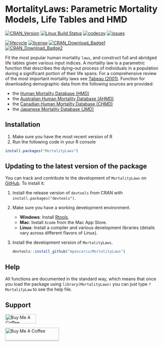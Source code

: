 # MortalityLaws: Parametric Mortality Models, Life Tables and HMD
[![CRAN_Version](https://www.r-pkg.org/badges/version/MortalityLaws)](https://cran.r-project.org/package=MortalityLaws)
[![Linux Build Status](https://travis-ci.org/mpascariu/MortalityLaws.svg?branch=master)](https://travis-ci.org/mpascariu/MortalityLaws)
[![codecov](https://codecov.io/github/mpascariu/MortalityLaws/branch/master/graphs/badge.svg)](https://codecov.io/github/mpascariu/MortalityLaws)
[![issues](https://img.shields.io/github/issues-raw/mpascariu/MortalityLaws.svg)](https://github.com/mpascariu/MortalityLaws/issues)

[![lifecycle](https://img.shields.io/badge/lifecycle-stable-green.svg)](https://www.tidyverse.org/lifecycle/#stable)
[![license](https://img.shields.io/badge/License-MIT-blue.svg)](https://github.com/mpascariu/MortalityLaws/blob/master/LICENSE)
[![CRAN_Download_Badge1](https://cranlogs.r-pkg.org/badges/grand-total/MortalityLaws)](https://CRAN.R-project.org/package=MortalityLaws)
[![CRAN_Download_Badge2](https://cranlogs.r-pkg.org/badges/MortalityLaws)](https://CRAN.R-project.org/package=MortalityLaws)


Fit the most popular human mortality `laws`, and construct full and abridged life tables given various input indices. A mortality law is a parametric function that describes the dying-out process of individuals in a population during a significant portion of their 
life spans. For a comprehensive review of the most important mortality laws see [Tabeau (2001)](https://doi.org/10.1007/0-306-47562-6_1). Function for downloading demographic data from the following sources are provided:

- the [Human Mortality Database (HMD)](https://www.mortality.org/)
- the [Australian Human Mortality Database (AHMD)](https://demography.cass.anu.edu.au/research/australian-human-mortality-database)
- the [Canadian Human Mortality Database (CHMD)](http://www.bdlc.umontreal.ca/CHMD/)
- the [Japanese Mortality Database (JMD)](http://www.ipss.go.jp/p-toukei/JMD/index-en.asp)


## Installation

1. Make sure you have the most recent version of R
2. Run the following code in your R console 

```R
install.packages("MortalityLaws")
```

## Updating to the latest version of the package

You can track and contribute to the development of `MortalityLaws` on [GitHub](https://github.com/mpascariu/MortalityLaws). To install it:

1. Install the release version of `devtools` from CRAN with `install.packages("devtools")`.

2. Make sure you have a working development environment.
    * **Windows**: Install [Rtools](https://CRAN.R-project.org/bin/windows/Rtools/).
    * **Mac**: Install `Xcode` from the Mac App Store.
    * **Linux**: Install a compiler and various development libraries (details vary across different flavors of Linux).

3. Install the development version of `MortalityLaws`.

   ```R
   devtools::install_github("mpascariu/MortalityLaws")
   ```

## Help
All functions are documented in the standard way, which means that once you load the package using ```library(MortalityLaws)``` you can just type ```?MortalityLaw``` to see the help file. 

## Support
<a href="https://www.buymeacoffee.com/rpascariu" target="_blank"><img src="https://cdn.buymeacoffee.com/buttons/v2/default-yellow.png" alt="Buy Me A Coffee" style="height: 30px !important;width: 100px !important;" ></a>

<a href="https://www.buymeacoffee.com/rpascariu" target="_blank"><img src="https://cdn.buymeacoffee.com/buttons/v2/default-yellow.png" alt="Buy Me A Coffee" style="height: 41px !important;width: 174px !important;box-shadow: 0px 3px 2px 0px rgba(190, 190, 190, 0.5) !important;-webkit-box-shadow: 0px 3px 2px 0px rgba(190, 190, 190, 0.5) !important;" ></a>
